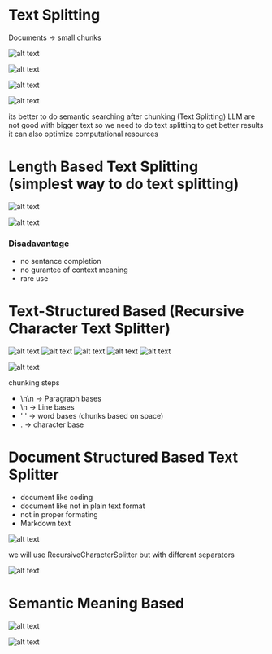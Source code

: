 # Text Splitting 
Documents -> small chunks

![alt text](image.png)

![alt text](image-1.png)

![alt text](image-2.png)

![alt text](image-3.png)

its better to do semantic searching after chunking (Text Splitting)
LLM are not good with bigger text so we need to do text splitting to get better results it can also optimize computational resources

# Length Based Text Splitting (simplest way to do text splitting)


![alt text](image-4.png)


![alt text](image-5.png)

### Disadavantage
- no sentance completion 
- no gurantee of context meaning
- rare use

# Text-Structured Based (Recursive Character Text Splitter)

![alt text](image-6.png)
![alt text](image-8.png)
![alt text](image-9.png)
![alt text](image-10.png)
![alt text](image-12.png)


![alt text](image-11.png)


chunking steps

- \n\n -> Paragraph bases
- \n -> Line bases
- ' ' -> word bases (chunks based on space)
- . -> character base

# Document Structured Based Text Splitter
- document like coding
- document like not in plain text format
- not in proper formating
- Markdown text

![alt text](image-13.png)

we will use RecursiveCharacterSplitter but with different separators

![alt text](image-14.png)



# Semantic Meaning Based
![alt text](image-15.png)

![alt text](image-16.png)








